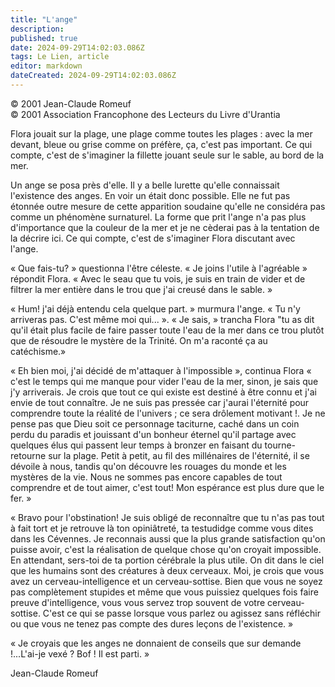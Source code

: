 ```yaml
---
title: "L'ange"
description: 
published: true
date: 2024-09-29T14:02:03.086Z
tags: Le Lien, article
editor: markdown
dateCreated: 2024-09-29T14:02:03.086Z
---
```


<p class="v-card v-sheet theme--light grey lighten-3 px-2">© 2001 Jean-Claude Romeuf<br>© 2001 Association Francophone des Lecteurs du Livre d'Urantia</p>

Flora jouait sur la plage, une plage comme toutes les plages : avec la mer devant, bleue ou grise comme on préfère, ça, c'est pas important. Ce qui compte, c'est de s'imaginer la fillette jouant seule sur le sable, au bord de la mer.

Un ange se posa près d'elle. Il y a belle lurette qu'elle connaissait l'existence des anges. En voir un était donc possible. Elle ne fut pas étonnée outre mesure de cette apparition soudaine qu'elle ne considéra pas comme un phénomène surnaturel. La forme que prit l'ange n'a pas plus d'importance que la couleur de la mer et je ne cèderai pas à la tentation de la décrire ici. Ce qui compte, c'est de s'imaginer Flora discutant avec l'ange.

« Que fais-tu? » questionna l'être céleste. « Je joins l'utile à l'agréable » répondit Flora. « Avec le seau que tu vois, je suis en train de vider et de filtrer la mer entière dans le trou que j'ai creusé dans le sable. »

« Hum! j'ai déjà entendu cela quelque part. » murmura l'ange. « Tu n'y arriveras pas. C'est même moi qui... ». « Je sais, » trancha Flora "tu as dit qu'il était plus facile de faire passer toute l'eau de la mer dans ce trou plutôt que de résoudre le mystère de la Trinité. On m'a raconté ça au catéchisme.»

« Eh bien moi, j'ai décidé de m'attaquer à l'impossible », continua Flora « c'est le temps qui me manque pour vider l'eau de la mer, sinon, je sais que j'y arriverais. Je crois que tout ce qui existe est destiné à être connu et j'ai envie de tout connaître. Je ne suis pas pressée car j'aurai l'éternité pour comprendre toute la réalité de l'univers ; ce sera drôlement motivant !. Je ne pense pas que Dieu soit ce personnage taciturne, caché dans un coin perdu du paradis et jouissant d'un bonheur éternel qu'il partage avec quelques élus qui passent leur temps à bronzer en faisant du tourne-retourne sur la plage. Petit à petit, au fil des millénaires de l'éternité, il se dévoile à nous, tandis qu'on découvre les rouages du monde et les mystères de la vie. Nous ne sommes pas encore capables de tout comprendre et de tout aimer, c'est tout! Mon espérance est plus dure que le fer. »

« Bravo pour l'obstination! Je suis obligé de reconnaître que tu n'as pas tout à fait tort et je retrouve là ton opiniâtreté, ta testudidge comme vous dites dans les Cévennes. Je reconnais aussi que la plus grande satisfaction qu'on puisse avoir, c'est la réalisation de quelque chose qu'on croyait impossible. En attendant, sers-toi de ta portion cérébrale la plus utile. On dit dans le ciel que les humains sont des créatures à deux cerveaux. Moi, je crois que vous avez un cerveau-intelligence et un cerveau-sottise. Bien que vous ne soyez pas complètement stupides et même que vous puissiez quelques fois faire preuve d'intelligence, vous vous servez trop souvent de votre cerveau-sottise. C'est ce qui se passe lorsque vous parlez ou agissez sans réfléchir ou que vous ne tenez pas compte des dures leçons de l'existence. »

« Je croyais que les anges ne donnaient de conseils que sur demande !...L'ai-je vexé ? Bof ! Il est parti. »

Jean-Claude Romeuf